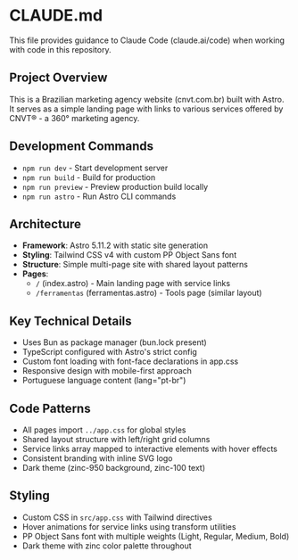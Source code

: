 # CLAUDE.md

This file provides guidance to Claude Code (claude.ai/code) when working with code in this repository.

## Project Overview
This is a Brazilian marketing agency website (cnvt.com.br) built with Astro. It serves as a simple landing page with links to various services offered by CNVT® - a 360° marketing agency.

## Development Commands
- `npm run dev` - Start development server
- `npm run build` - Build for production
- `npm run preview` - Preview production build locally
- `npm run astro` - Run Astro CLI commands

## Architecture
- **Framework**: Astro 5.11.2 with static site generation
- **Styling**: Tailwind CSS v4 with custom PP Object Sans font
- **Structure**: Simple multi-page site with shared layout patterns
- **Pages**: 
  - `/` (index.astro) - Main landing page with service links
  - `/ferramentas` (ferramentas.astro) - Tools page (similar layout)

## Key Technical Details
- Uses Bun as package manager (bun.lock present)
- TypeScript configured with Astro's strict config
- Custom font loading with font-face declarations in app.css
- Responsive design with mobile-first approach
- Portuguese language content (lang="pt-br")

## Code Patterns
- All pages import `../app.css` for global styles
- Shared layout structure with left/right grid columns
- Service links array mapped to interactive elements with hover effects
- Consistent branding with inline SVG logo
- Dark theme (zinc-950 background, zinc-100 text)

## Styling
- Custom CSS in `src/app.css` with Tailwind directives
- Hover animations for service links using transform utilities
- PP Object Sans font with multiple weights (Light, Regular, Medium, Bold)
- Dark theme with zinc color palette throughout